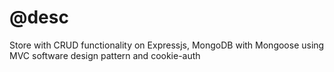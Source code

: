 # @desc 

Store with CRUD functionality on Expressjs, MongoDB with Mongoose using MVC software design pattern and cookie-auth
